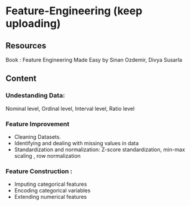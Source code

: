 # Feature-Engineering (keep uploading)

## Resources
Book : Feature Engineering Made Easy by Sinan Ozdemir, Divya Susarla

## Content
### Undestanding Data: 
Nominal level, Ordinal level, Interval level, Ratio level

### Feature Improvement
*  Cleaning Datasets.
*  Identifying and dealing with missing values in data
*  Standardization and normalization: Z-score standardization, min-max scaling , row normalization

### Feature Construction :  
* Imputing categorical features
* Encoding categorical variables
* Extending numerical features


